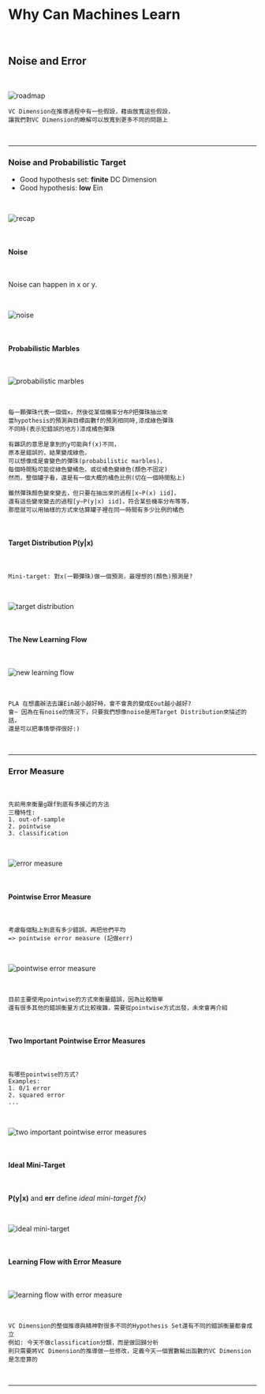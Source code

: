 # Why Can Machines Learn

<br />

## Noise and Error

<br />

![roadmap](https://github.com/linda2020130/Notes_ML-Foundations/blob/master/Pictures/Week%208/roadmap.PNG)

```
VC Dimension在推導過程中有一些假設，藉由放寬這些假設，
讓我們對VC Dimension的瞭解可以放寬到更多不同的問題上
```

<br />

***

### Noise and Probabilistic Target

* Good hypothesis set: **finite** DC Dimension
* Good hypothesis: **low** Ein

<br />

![recap](https://github.com/linda2020130/Notes_ML-Foundations/blob/master/Pictures/Week%208/recap.PNG)

<br />

#### Noise

<br />

Noise can happen in x or y.

<br />

![noise](https://github.com/linda2020130/Notes_ML-Foundations/blob/master/Pictures/Week%208/noise.PNG)

<br />

#### Probabilistic Marbles

<br />

![probabilistic marbles](https://github.com/linda2020130/Notes_ML-Foundations/blob/master/Pictures/Week%208/probabilistic%20marbles.PNG)

<br />

```
每一顆彈珠代表一個個x，然後從某個機率分布P把彈珠抽出來
當hypothesis的預測與目標函數f的預測相同時,漆成綠色彈珠
不同時(表示犯錯誤的地方)漆成橘色彈珠

有雜訊的意思是拿到的y可能與f(x)不同，
原本是錯誤的，結果變成綠色，
可以想像成是會變色的彈珠(probabilistic marbles)，
每個時間點可能從綠色變橘色，或從橘色變綠色(顏色不固定)
然而，整個罐子看，還是有一個大概的橘色比例(切在一個時間點上)

雖然彈珠顏色變來變去，但只要在抽出來的過程[x~P(x) iid]，
還有這些變來變去的過程[y~P(y|x) iid]，符合某些機率分布等等，
那麼就可以用抽樣的方式來估算罐子裡在同一時間有多少比例的橘色
```

<br />

#### Target Distribution P(y|x)

<br />

```
Mini-target: 對x(一顆彈珠)做一個預測，最理想的(顏色)預測是?
```

<br />

![target distribution](https://github.com/linda2020130/Notes_ML-Foundations/blob/master/Pictures/Week%208/target%20distribution.PNG)

<br />

#### The New Learning Flow

<br />

![new learning flow](https://github.com/linda2020130/Notes_ML-Foundations/blob/master/Pictures/Week%208/new%20learning%20flow.PNG)

<br />

```
PLA 在想盡辦法去讓Ein越小越好時，會不會真的變成Eout越小越好?
會~ 因為在有noise的情況下，只要我們想像noise是用Target Distribution來描述的話，
還是可以把事情學得很好:)
```

<br />

***

### Error Measure

<br />

```
先前用來衡量g跟f到底有多接近的方法
三種特性: 
1. out-of-sample
2. pointwise
3. classification
```

<br />

![error measure](https://github.com/linda2020130/Notes_ML-Foundations/blob/master/Pictures/Week%208/error%20measure.PNG)

<br />

#### Pointwise Error Measure

<br />

```
考慮每個點上到底有多少錯誤，再把他們平均
=> pointwise error measure (記做err)
```

<br />

![pointwise error measure](https://github.com/linda2020130/Notes_ML-Foundations/blob/master/Pictures/Week%208/pointwise%20error%20measure.PNG)

<br >

```
目前主要使用pointwise的方式來衡量錯誤，因為比較簡單
還有很多其他的錯誤衡量方式比較複雜，需要從pointwise方式出發，未來會再介紹
```

<br />

#### Two Important Pointwise Error Measures

<br />

```
有哪些pointwise的方式?
Examples:
1. 0/1 error
2. squared error
...
```

<br />

![two important pointwise error measures](https://github.com/linda2020130/Notes_ML-Foundations/blob/master/Pictures/Week%208/two%20important%20pointwise%20error%20measures.PNG)

<br />

#### Ideal Mini-Target

<br />

**P(y|x)** and **err** define *ideal mini-target f(x)*

<br />

![ideal mini-target](https://github.com/linda2020130/Notes_ML-Foundations/blob/master/Pictures/Week%208/ideal%20mini-target.PNG)

<br />

#### Learning Flow with Error Measure

<br />

![learning flow with error measure](https://github.com/linda2020130/Notes_ML-Foundations/blob/master/Pictures/Week%208/learning%20flow%20with%20error%20measure.PNG)

<br />

```
VC Dimension的整個推導與精神對很多不同的Hypothesis Set還有不同的錯誤衡量都會成立
例如: 今天不做classification分類，而是做回歸分析
則只需要將VC Dimension的推導做一些修改，定義今天一個實數輸出函數的VC Dimension是怎麼算的
```

<br />

***






